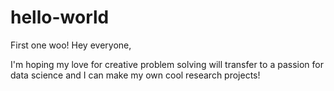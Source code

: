 # hello-world
First one woo!
Hey everyone,

I'm hoping my love for creative problem solving will transfer to a passion for data science and I can make my own cool research projects!
